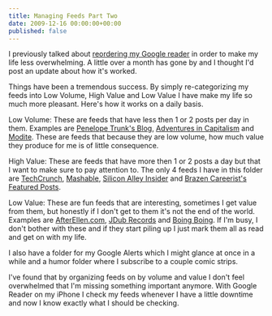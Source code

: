 ```yaml
---
title: Managing Feeds Part Two
date: 2009-12-16 00:00:00+00:00
published: false
---
```


I previously talked about [reordering my Google reader](/managing-feeds/) in order to make my life less overwhelming.  A little over a month has gone by and I thought I'd post an update about how it's worked.

Things have been a tremendous success.  By simply re-categorizing my feeds into Low Volume, High Value and Low Value I have make my life so much more pleasant.  Here's how it works on a daily basis.

Low Volume: These are feeds that have less then 1 or 2 posts per day in them.  Examples are [Penelope Trunk's Blog](http://blog.penelopetrunk.com/), [Adventures in Capitalism](http://chrisyeh.blogspot.com/) and [Modite](http://modite.com/blog/).  These are feeds that because they are low volume, how much value they produce for me is of little consequence.

High Value: These are feeds that have more then 1 or 2 posts a day but that I want to make sure to pay attention to.  The only 4 feeds I have in this folder are [TechCrunch](http://www.techcrunch.com/), [Mashable](http://mashable.com/), [Silicon Alley Insider](http://www.businessinsider.com/) and [Brazen Careerist's Featured Posts](http://www.brazencareerist.com/category/features).

Low Value: These are fun feeds that are interesting, sometimes I get value from them, but honestly if I don't get to them it's not the end of the world.  Examples are [AfterEllen.com](http://afterellen.com/), [JDub Records](http://blog.jdubrecords.org/) and [Boing Boing](http://www.boingboing.net/).  If I'm busy, I don't bother with these and if they start piling up I just mark them all as read and get on with my life.

I also have a folder for my Google Alerts which I might glance at once in a while and a humor folder where I subscribe to a couple comic strips.

I've found that by organizing feeds on by volume and value I don't feel overwhelmed that I'm missing something important anymore.  With Google Reader on my iPhone I check my feeds whenever I have a little downtime and now I know exactly what I should be checking.
